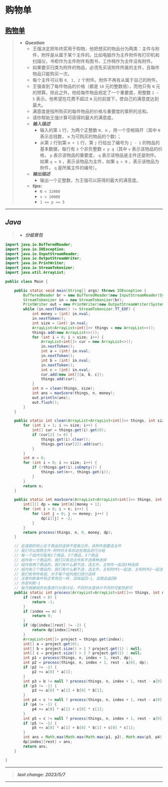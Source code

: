 # 购物单

## [购物单](https://www.nowcoder.com/practice/f9c6f980eeec43ef85be20755ddbeaf4)

> - ***Question***
>   - 王强决定把年终奖用于购物，他把想买的物品分为两类：主件与附件，附件是从属于某个主件的。比如电脑作为主件附件有打印机和扫描仪，书柜作为主件附件有图书，工作椅作为主件没有附件。
>   - 如果要买归类为附件的物品，必须先买该附件所属的主件，且每件物品只能购买一次。
>   - 每个主件可以有 `0, 1, 2` 个附件。附件不再有从属于自己的附件。
>   - 王强查到了每件物品的价格（都是 `10` 元的整数倍），而他只有 `N` 元的预算。除此之外，他给每件物品规定了一个重要度，用整数 `1 ~ 5` 表示。他希望在花费不超过 `N` 元的前提下，使自己的满意度达到最大。
>   - 满意度是指所购买的每件物品的价格与重要度的乘积的总和。
>   - 请你帮助王强计算可获得的最大的满意度。
>   - ***输入描述***
>     - 输入的第 `1` 行，为两个正整数 `N, m` ，用一个空格隔开（其中 `N` 表示总钱数， `m` 为可购买的物品的个数）；
>     - 从第 `2` 行到第 `m + 1` 行，第 `j` 行给出了编号为 `j - 1` 的物品的基本数据，每行有 `3` 个非负整数 `v p q`（其中 `v` 表示该物品的价格， `p` 表示该物品的重要度， `q` 表示该物品是主件还是附件。如果 `q = 0` ，表示该物品为主件，如果 `q > 0` ，表示该物品为附件， `q` 是所属主件的编号）。
>   - ***输出描述***
>     - 输出一个正整数，为王强可以获得的最大的满意度。
>   - ***tips:***
>     - `N < 32000`
>     - `v < 10000`
>     - `1 <= p <= 5`

---

## *Java*

> - ***分组背包***

```java
import java.io.BufferedReader;
import java.io.IOException;
import java.io.InputStreamReader;
import java.io.OutputStreamWriter;
import java.io.PrintWriter;
import java.io.StreamTokenizer;
import java.util.ArrayList;

public class Main {

    public static void main(String[] args) throws IOException {
        BufferedReader br = new BufferedReader(new InputStreamReader(System.in));
        StreamTokenizer in = new StreamTokenizer(br);
        PrintWriter out = new PrintWriter(new OutputStreamWriter(System.out));
        while (in.nextToken() != StreamTokenizer.TT_EOF) {
            int money = (int) in.nval;
            in.nextToken();
            int size = (int) in.nval;
            ArrayList<ArrayList<int[]>> things = new ArrayList<>();
            things.add(new ArrayList<>());
            for (int i = 0; i < size; i++) {
                ArrayList<int[]> cur = new ArrayList<>();
                in.nextToken();
                int a = (int) in.nval;
                in.nextToken();
                int b = (int) in.nval;
                in.nextToken();
                int c = (int) in.nval;
                cur.add(new int[]{a, b, c});
                things.add(cur);
            }
            int n = clean(things, size);
            int ans = maxScore(things, n, money);
            out.println(ans);
            out.flush();
        }
    }

    public static int clean(ArrayList<ArrayList<int[]>> things, int size) {
        for (int i = 1; i <= size; i++) {
            int[] cur = things.get(i).get(0);
            if (cur[2] != 0) {
                things.get(i).clear();
                things.get(cur[2]).add(cur);
            }
        }
        int n = 0;
        for (int i = 0; i <= size; i++) {
            if (!things.get(i).isEmpty()) {
                things.set(n++, things.get(i));
            }
        }
        return n;
    }

    public static int maxScore(ArrayList<ArrayList<int[]>> things, int n, int money) {
        int[][] dp = new int[n][money + 1];
        for (int i = 0; i < n; i++) {
            for (int j = 0; j <= money; j++) {
                dp[i][j] = -2;
            }
        }
        return process(things, n, 0, money, dp);
    }

    // 这道题的核心在于商品的选择不是独立的，选附件就要选主件
    // 我们可以按照主件-附件的关系将这些商品进行分组
    // 每一个组内可能有1个商品，2个商品，3个商品
    // 组内有一个商品的，我们只有选主件和不选两种选择
    // 组内有两个商品的，我们有什么都不选，选主件，主附件一起选3种选择
    // 组内有三个商品的，我们有什么都不选，选主件，主和附件1一起选，主和附件2一起选，全选，5种选择
    // 我们枚举所有组，对于每个组内我们进行选择
    // 注意判断条件和正常背包一样，没钱返回-1，没商品返回0
    // 外层判断-1
    // 每次根据组的长度进行分类讨论，不同的长度统计不同的可能性即可
    public static int process(ArrayList<ArrayList<int[]>> things, int n, int index, int rest, int[][] dp) {
        if (rest < 0) {
            return -1;
        }
        if (index == n) {
            return 0;
        }
        if (dp[index][rest] != -2) {
            return dp[index][rest];
        }
        ArrayList<int[]> project = things.get(index);
        int[] a = project.get(0);
        int[] b = project.size() > 1 ? project.get(1) : null;
        int[] c = project.size() > 2 ? project.get(2) : null;
        int p1 = process(things, n, index + 1, rest, dp);
        int p2 = process(things, n, index + 1, rest - a[0], dp);
        if (p2 != -1) {
            p2 += a[0] * a[1];
        }
        int p3 = b != null ? process(things, n, index + 1, rest - a[0] - b[0], dp) : -1;
        if (p3 != -1) {
            p3 += a[0] * a[1] + b[0] * b[1];
        }
        int p4 = c != null ? process(things, n, index + 1, rest - a[0] - c[0], dp) : -1;
        if (p4 != -1) {
            p4 += a[0] * a[1] + c[0] * c[1];
        }
        int p5 = c != null ? process(things, n, index + 1, rest - a[0] - b[0] - c[0], dp) : -1;
        if (p5 != -1) {
            p5 += a[0] * a[1] + b[0] * b[1] + c[0] * c[1];
        }
        int ans = Math.max(Math.max(Math.max(p1, p2), Math.max(p3, p4)), p5);
        dp[index][rest] = ans;
        return ans;
    }

}

```

---

> ***last change: 2023/5/7***

---
